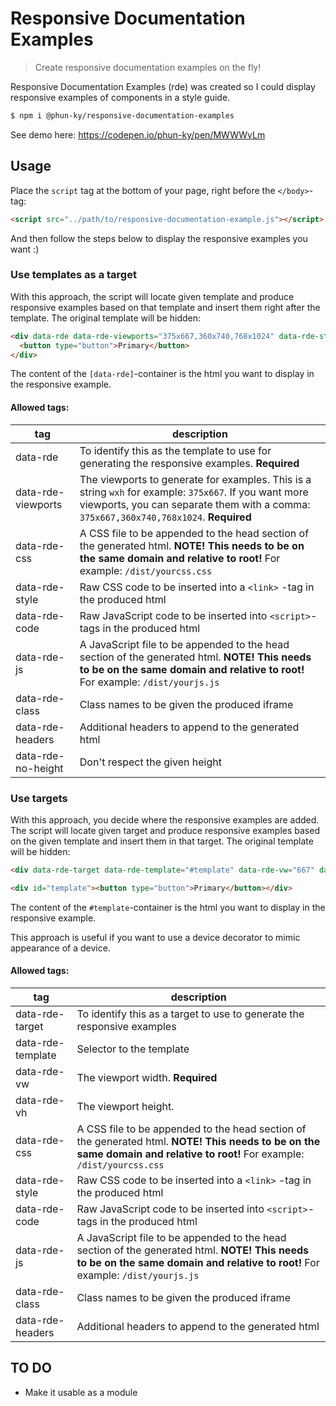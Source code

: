 # Responsive Documentation Examples

> Create responsive documentation examples on the fly!

Responsive Documentation Examples (rde) was created so I could display responsive examples of components in a style guide.

```bash
$ npm i @phun-ky/responsive-documentation-examples
```

See demo here: https://codepen.io/phun-ky/pen/MWWWvLm

## Usage

Place the `script` tag at the bottom of your page, right before the `</body>`-tag:

```html
<script src="../path/to/responsive-documentation-example.js"></script>
```

And then follow the steps below to display the responsive examples you want :)

### Use templates as a target

With this approach, the script will locate given template and produce responsive examples based on that template and insert them right after the template. The original template will be hidden:

```html
<div data-rde data-rde-viewports="375x667,360x740,768x1024" data-rde-style="h1{color: #FF9900;}">
  <button type="button">Primary</button>
</div>
```

The content of the `[data-rde]`-container is the html you want to display in the responsive example.

#### Allowed tags:

| tag                | description                                                                                                                                                                                                  |
| ------------------ | ------------------------------------------------------------------------------------------------------------------------------------------------------------------------------------------------------------ |
| data-rde           | To identify this as the template to use for generating the responsive examples. <strong>Required</strong>                                                                                                    |
| data-rde-viewports | The viewports to generate for examples. This is a string `wxh` for example: `375x667`. If you want more viewports, you can separate them with a comma: `375x667,360x740,768x1024`. <strong>Required</strong> |
| data-rde-css       | A CSS file to be appended to the head section of the generated html. <strong>NOTE! This needs to be on the same domain and relative to root!</strong> For example: `/dist/yourcss.css`                       |
| data-rde-style     | Raw CSS code to be inserted into a `<link>` -tag in the produced html                                                                                                                                        |
| data-rde-code      | Raw JavaScript code to be inserted into `<script>`-tags in the produced html                                                                                                                                 |
| data-rde-js        | A JavaScript file to be appended to the head section of the generated html. <strong>NOTE! This needs to be on the same domain and relative to root!</strong> For example: `/dist/yourjs.js`                  |
| data-rde-class     | Class names to be given the produced iframe                                                                                                                                                                  |
| data-rde-headers   | Additional headers to append to the generated html                                                                                                                                                           |
| data-rde-no-height | Don't respect the given height                                                                                                                                                                               |

### Use targets

With this approach, you decide where the responsive examples are added. The script will locate given target and produce responsive examples based on the given template and insert them in that target. The original template will be hidden:

```html
<div data-rde-target data-rde-template="#template" data-rde-vw="667" data-rde-style="h1{color: blue;}"></div>

<div id="template"><button type="button">Primary</button></div>
```

The content of the `#template`-container is the html you want to display in the responsive example.

This approach is useful if you want to use a device decorator to mimic appearance of a device.

#### Allowed tags:

| tag               | description                                                                                                                                                                                 |
| ----------------- | ------------------------------------------------------------------------------------------------------------------------------------------------------------------------------------------- |
| data-rde-target   | To identify this as a target to use to generate the responsive examples                                                                                                                     |
| data-rde-template | Selector to the template                                                                                                                                                                    |
| data-rde-vw       | The viewport width. <strong>Required</strong>                                                                                                                                               |
| data-rde-vh       | The viewport height.                                                                                                                                                                        |
| data-rde-css      | A CSS file to be appended to the head section of the generated html. <strong>NOTE! This needs to be on the same domain and relative to root!</strong> For example: `/dist/yourcss.css`      |
| data-rde-style    | Raw CSS code to be inserted into a `<link>` -tag in the produced html                                                                                                                       |
| data-rde-code     | Raw JavaScript code to be inserted into `<script>`-tags in the produced html                                                                                                                |
| data-rde-js       | A JavaScript file to be appended to the head section of the generated html. <strong>NOTE! This needs to be on the same domain and relative to root!</strong> For example: `/dist/yourjs.js` |
| data-rde-class    | Class names to be given the produced iframe                                                                                                                                                 |
| data-rde-headers  | Additional headers to append to the generated html                                                                                                                                          |

## TO DO

- Make it usable as a module
